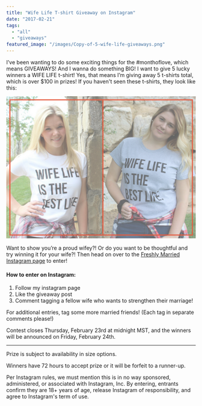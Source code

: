```yaml
---
title: "Wife Life T-shirt Giveaway on Instagram"
date: "2017-02-21"
tags:
  - "all"
  - "giveaways"
featured_image: "/images/Copy-of-5-wife-life-giveaways.png"
---
```


I’ve been wanting to do some exciting things for the #monthoflove, which means GIVEAWAYS! And I wanna do something BIG! I want to give 5 lucky winners a WIFE LIFE t-shirt! Yes, that means I’m giving away 5 t-shirts total, which is over $100 in prizes! If you haven't seen these t-shirts, they look like this:

[![](/images/Wife-Life-shirt-options-side-by-side-1.png)](https://www.etsy.com/shop/FreshlyMarried?ref=hdr_shop_menu)

Want to show you’re a proud wifey?! Or do you want to be thoughtful and try winning it for your wife?! Then head on over to the [Freshly Married Instagram page](https://www.instagram.com/freshlymarried/) to enter!

#### How to enter on Instagram:

1. Follow my instagram page
2. Like the giveaway post
3. Comment tagging a fellow wife who wants to strengthen their marriage!

For additional entries, tag some more married friends! (Each tag in separate comments please!)

Contest closes Thursday, February 23rd at midnight MST, and the winners will be announced on Friday, February 24th.

* * *

Prize is subject to availability in size options.

Winners have 72 hours to accept prize or it will be forfeit to a runner-up.

Per Instagram rules, we must mention this is in no way sponsored, administered, or associated with Instagram, Inc. By entering, entrants confirm they are 18+ years of age, release Instagram of responsibility, and agree to Instagram's term of use.
